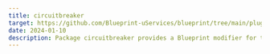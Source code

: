 ```yaml
---
title: circuitbreaker
target: https://github.com/Blueprint-uServices/blueprint/tree/main/plugins/circuitbreaker
date: 2024-01-10
description: Package circuitbreaker provides a Blueprint modifier for the client side of service calls.The plugin wraps clients with a circuitbreaker that blocks any new requests from being sent out over a connection if the failure rate exceeds a provided number in a fixed duration. The block is removed after the completion of the fixed duration interval.
---
```

